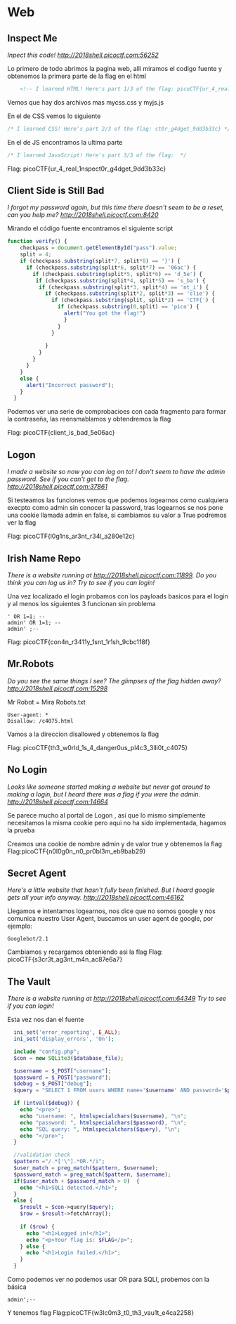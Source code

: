 # Web
## Inspect Me
*Inpect this code! http://2018shell.picoctf.com:56252*

Lo primero de todo abrimos la pagina web, alli miramos el codigo fuente y obtenemos la primera parte de la flag en el html
```html
	<!-- I learned HTML! Here's part 1/3 of the flag: picoCTF{ur_4_real_1nspe -->
```
Vemos que hay dos archivos mas mycss.css y myjs.js

En el de CSS vemos lo siguiente
```CSS
/* I learned CSS! Here's part 2/3 of the flag: ct0r_g4dget_9dd3b33c} */
```
En el de JS encontramos la ultima parte
```Javascript
/* I learned JavaScript! Here's part 3/3 of the flag:  */
```

Flag:  picoCTF{ur_4_real_1nspect0r_g4dget_9dd3b33c}

## Client Side is Still Bad
*I forgot my password again, but this time there doesn't seem to be a reset, can you help me? http://2018shell.picoctf.com:8420*

Mirando el código fuente encontramos el siguiente script
```javascript
function verify() {
    checkpass = document.getElementById("pass").value;
    split = 4;
    if (checkpass.substring(split*7, split*8) == '}') {
      if (checkpass.substring(split*6, split*7) == '06ac') {
        if (checkpass.substring(split*5, split*6) == 'd_5e') {
         if (checkpass.substring(split*4, split*5) == 's_ba') {
          if (checkpass.substring(split*3, split*4) == 'nt_i') {
            if (checkpass.substring(split*2, split*3) == 'clie') {
              if (checkpass.substring(split, split*2) == 'CTF{') {
                if (checkpass.substring(0,split) == 'pico') {
                  alert("You got the flag!")
                  }
                }
              }
      
            }
          }
        }
      }
    }
    else {
      alert("Incorrect password");
    }
  }
```
Podemos ver una serie de comprobacioes con cada fragmento para formar la contraseña, las reensmablamos y obtendremos la flag

Flag: picoCTF{client_is_bad_5e06ac}

## Logon
*I made a website so now you can log on to! I don't seem to have the admin password. See if you can't get to the flag. http://2018shell.picoctf.com:37861*

Si testeamos las funciones vemos que podemos logearnos como cualquiera execpto como admin sin conocer la password, tras logearnos se nos pone una cookie llamada admin en false, si cambiamos su valor a True podremos ver la flag

Flag: picoCTF{l0g1ns_ar3nt_r34l_a280e12c}

## Irish Name Repo
*There is a website running at http://2018shell.picoctf.com:11899. Do you think you can log us in? Try to see if you can login!*

Una vez localizado el login probamos con los payloads basicos para el login y al menos los siguientes 3 funcionan sin problema
```
' OR 1=1; --
admin' OR 1=1; --
admin' ;--
```
Flag: picoCTF{con4n_r3411y_1snt_1r1sh_9cbc118f}

## Mr.Robots
*Do you see the same things I see? The glimpses of the flag hidden away? http://2018shell.picoctf.com:15298*

Mr Robot = Mira Robots.txt

```
User-agent: *
Disallow: /c4075.html
```
Vamos a la direccion disallowed y obtenemos la flag

Flag:  picoCTF{th3_w0rld_1s_4_danger0us_pl4c3_3lli0t_c4075}

## No Login
*Looks like someone started making a website but never got around to making a login, but I heard there was a flag if you were the admin. http://2018shell.picoctf.com:14664*

Se parece mucho al portal de Logon , asi que lo mismo simplemente necesitamos la misma cookie pero aqui no ha sido implementada, hagamos la prueba

Creamos una cookie de nombre admin y de valor true y obtenemos la flag
Flag:picoCTF{n0l0g0n_n0_pr0bl3m_eb9bab29}

## Secret Agent
*Here's a little website that hasn't fully been finished. But I heard google gets all your info anyway. http://2018shell.picoctf.com:46162*

Llegamos e intentamos logearnos, nos dice que no somos google y nos comunica nuestro User Agent, buscamos un user agent de google, por ejemplo:
```
Googlebot/2.1
```
Cambiamos y recargamos obteniendo asi la flag
Flag: picoCTF{s3cr3t_ag3nt_m4n_ac87e6a7}

## The Vault
*There is a website running at http://2018shell.picoctf.com:64349 Try to see if you can login!*

Esta vez nos dan el fuente
```php
  ini_set('error_reporting', E_ALL);
  ini_set('display_errors', 'On');

  include "config.php";
  $con = new SQLite3($database_file);

  $username = $_POST["username"];
  $password = $_POST["password"];
  $debug = $_POST["debug"];
  $query = "SELECT 1 FROM users WHERE name='$username' AND password='$password'";

  if (intval($debug)) {
    echo "<pre>";
    echo "username: ", htmlspecialchars($username), "\n";
    echo "password: ", htmlspecialchars($password), "\n";
    echo "SQL query: ", htmlspecialchars($query), "\n";
    echo "</pre>";
  }

  //validation check
  $pattern ="/.*['\"].*OR.*/i";
  $user_match = preg_match($pattern, $username);
  $password_match = preg_match($pattern, $username);
  if($user_match + $password_match > 0)  {
    echo "<h1>SQLi detected.</h1>";
  }
  else {
    $result = $con->query($query);
    $row = $result->fetchArray();
    
    if ($row) {
      echo "<h1>Logged in!</h1>";
      echo "<p>Your flag is: $FLAG</p>";
    } else {
      echo "<h1>Login failed.</h1>";
    }
  }
```

Como podemos ver no podemos usar OR para SQLI, probemos con la básica
```
admin';--
```
Y tenemos flag
Flag:picoCTF{w3lc0m3_t0_th3_vau1t_e4ca2258}
